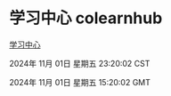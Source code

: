 # 学习中心 colearnhub
[学习中心](http://219.139.197.74:56308/colearnhub/)

2024年 11月 01日 星期五 23:20:02 CST

2024年 11月 01日 星期五 15:20:02 GMT
